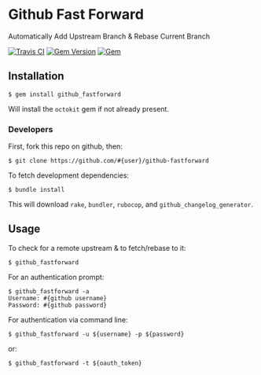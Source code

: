 # Github Fast Forward

Automatically Add Upstream Branch & Rebase Current Branch

[![Travis CI](https://img.shields.io/travis/karagenit/github-fastforward.svg?style=flat-square)](https://travis-ci.org/karagenit/github-fastforward)
[![Gem Version](https://img.shields.io/gem/v/github_fastforward.svg?style=flat-square)](https://rubygems.org/gems/github_fastforward)
[![Gem](https://img.shields.io/gem/dt/github_fastforward.svg?style=flat-square)](https://rubygems.org/gems/github_fastforward)

## Installation

```
$ gem install github_fastforward
```

Will install the `octokit` gem if not already present.

### Developers

First, fork this repo on github, then:

```
$ git clone https://github.com/#{user}/github-fastforward
```

To fetch development dependencies:

```
$ bundle install
```

This will download `rake`, `bundler`, `rubocop`, and `github_changelog_generator`. 

## Usage

To check for a remote upstream & to fetch/rebase to it:

```
$ github_fastforward
```

For an authentication prompt:

```
$ github_fastforward -a
Username: #{github username}
Password: #{github password}
```

For authentication via command line:

```
$ github_fastforward -u ${username} -p ${password}
```

or:

```
$ github_fastforward -t ${oauth_token}
```
